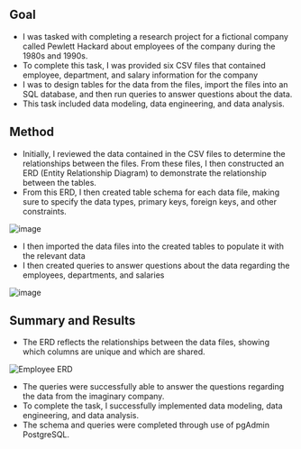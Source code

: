## Goal
- I was tasked with completing a research project for a fictional company called Pewlett Hackard about employees of the company during the 1980s and 1990s.
- To complete this task, I was provided six CSV files that contained employee, department, and salary information for the company
- I was to design tables for the data from the files, import the files into an SQL database, and then run queries to answer questions about the data. 
- This task included data modeling, data engineering, and data analysis.

## Method
- Initially, I reviewed the data contained in the CSV files to determine the relationships between the files.  From these files, I then constructed an ERD (Entity Relationship Diagram) to demonstrate the relationship between the tables. 
- From this ERD, I then created table schema for each data file, making sure to specify the data types, primary keys, foreign keys, and other constraints.

![image](https://github.com/Grimmandrewj/SQL_Challenge/assets/120341249/653a2309-1294-4edb-84a4-db695f301c80)
  
- I then imported the data files into the created tables to populate it with the relevant data
- I then created queries to answer questions about the data regarding the employees, departments, and salaries

![image](https://github.com/Grimmandrewj/SQL_Challenge/assets/120341249/d36fbd95-5188-42a5-a588-bd7ff662332f)

## Summary and Results
- The ERD reflects the relationships between the data files, showing which columns are unique and which are shared.  

![Employee ERD](https://user-images.githubusercontent.com/120341249/222313414-09e102fe-66c8-463f-9c55-376280fc96fe.png)

- The queries were successfully able to answer the questions regarding the data from the imaginary company.
- To complete the task, I successfully implemented data modeling, data engineering, and data analysis.
- The schema and queries were completed through use of pgAdmin PostgreSQL.
